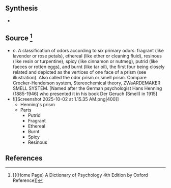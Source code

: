 ## Synthesis
- 
## Source [^1]
- $n$. A classification of odors according to six primary odors: fragrant (like lavender or rose petals), ethereal (like ether or cleaning fluid), resinous (like resin or turpentine), spicy (like cinnamon or nutmeg), putrid (like faeces or rotten eggs), and burnt (like tar oil), the first four being closely related and depicted as the vertices of one face of a prism (see illustration). Also called the odor prism or smell prism. Compare Crocker-Henderson system, Stereochemical theory, ZWaARDEMAKER SMELL SYSTEM. \[Named after the German psychologist Hans Henning (1885-1946) who presented it in his book Der Geruch (Smell) in 1915]
- ![[Screenshot 2025-10-02 at 1.15.35 AM.png|400]]
	- Henning's prism
	- Parts
		- Putrid
		- Fragrant
		- Ethereal
		- Burnt
		- Spicy
		- Resinous
## References

[^1]: [[(Home Page) A Dictionary of Psychology 4th Edition by Oxford Reference]]